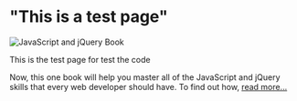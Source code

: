 <!doctype html>
<html lang="en">
    <head>
        <meta charset="utf-8">
        <title>This is the Test page</title>
        <link rel="stylesheet" href="book.css">
    </head>
    <body>
        <h1>"This is a test page" </h1>
 	    <img src="javascript_jquery.jpg" alt="JavaScript and jQuery Book">
        <p>This is the test page for test the code </p>
        <p>Now, this one book will help you master all of the JavaScript and 
            jQuery skills that every web developer should have. To find out 
            how, <a href="">read more...</a></p>
     </body>
</html>
<p><div id="service" class="service"><p>
